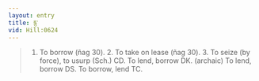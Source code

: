```yaml
---
layout: entry
title: རྙ་
vid: Hill:0624
---
```

> 1. To borrow (ñag 30). 2. To take on lease (ñag 30). 3. To seize (by force), to usurp (Sch.) CD. To lend, borrow DK. (archaic) To lend, borrow DS. To borrow, lend TC.
